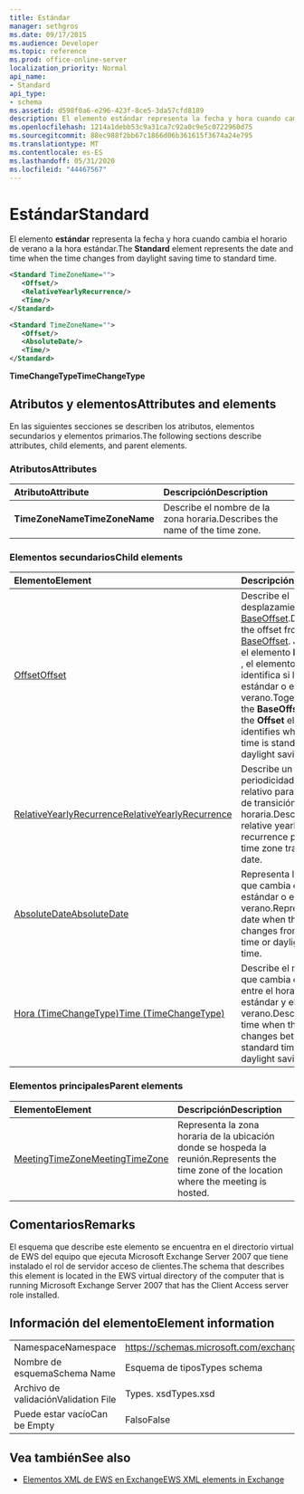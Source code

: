 ```yaml
---
title: Estándar
manager: sethgros
ms.date: 09/17/2015
ms.audience: Developer
ms.topic: reference
ms.prod: office-online-server
localization_priority: Normal
api_name:
- Standard
api_type:
- schema
ms.assetid: d598f0a6-e296-423f-8ce5-3da57cfd8189
description: El elemento estándar representa la fecha y hora cuando cambia el horario de verano a la hora estándar.
ms.openlocfilehash: 1214a1debb53c9a31ca7c92a0c9e5c0722960d75
ms.sourcegitcommit: 88ec988f2bb67c1866d06b361615f3674a24e795
ms.translationtype: MT
ms.contentlocale: es-ES
ms.lasthandoff: 05/31/2020
ms.locfileid: "44467567"
---
```

# <a name="standard"></a><span data-ttu-id="37297-103">Estándar</span><span class="sxs-lookup"><span data-stu-id="37297-103">Standard</span></span>

<span data-ttu-id="37297-104">El elemento **estándar** representa la fecha y hora cuando cambia el horario de verano a la hora estándar.</span><span class="sxs-lookup"><span data-stu-id="37297-104">The **Standard** element represents the date and time when the time changes from daylight saving time to standard time.</span></span> 
  
```xml
<Standard TimeZoneName="">
   <Offset/>
   <RelativeYearlyRecurrence/>
   <Time/>
</Standard>
```

```xml
<Standard TimeZoneName="">
   <Offset/>
   <AbsoluteDate/>
   <Time/>
</Standard>
```

<span data-ttu-id="37297-105">**TimeChangeType**</span><span class="sxs-lookup"><span data-stu-id="37297-105">**TimeChangeType**</span></span>

## <a name="attributes-and-elements"></a><span data-ttu-id="37297-106">Atributos y elementos</span><span class="sxs-lookup"><span data-stu-id="37297-106">Attributes and elements</span></span>

<span data-ttu-id="37297-107">En las siguientes secciones se describen los atributos, elementos secundarios y elementos primarios.</span><span class="sxs-lookup"><span data-stu-id="37297-107">The following sections describe attributes, child elements, and parent elements.</span></span>
  
### <a name="attributes"></a><span data-ttu-id="37297-108">Atributos</span><span class="sxs-lookup"><span data-stu-id="37297-108">Attributes</span></span>

|<span data-ttu-id="37297-109">**Atributo**</span><span class="sxs-lookup"><span data-stu-id="37297-109">**Attribute**</span></span>|<span data-ttu-id="37297-110">**Descripción**</span><span class="sxs-lookup"><span data-stu-id="37297-110">**Description**</span></span>|
|:-----|:-----|
|<span data-ttu-id="37297-111">**TimeZoneName**</span><span class="sxs-lookup"><span data-stu-id="37297-111">**TimeZoneName**</span></span> <br/> |<span data-ttu-id="37297-112">Describe el nombre de la zona horaria.</span><span class="sxs-lookup"><span data-stu-id="37297-112">Describes the name of the time zone.</span></span>  <br/> |
   
### <a name="child-elements"></a><span data-ttu-id="37297-113">Elementos secundarios</span><span class="sxs-lookup"><span data-stu-id="37297-113">Child elements</span></span>

|<span data-ttu-id="37297-114">**Elemento**</span><span class="sxs-lookup"><span data-stu-id="37297-114">**Element**</span></span>|<span data-ttu-id="37297-115">**Descripción**</span><span class="sxs-lookup"><span data-stu-id="37297-115">**Description**</span></span>|
|:-----|:-----|
|[<span data-ttu-id="37297-116">Offset</span><span class="sxs-lookup"><span data-stu-id="37297-116">Offset</span></span>](offset.md) <br/> |<span data-ttu-id="37297-117">Describe el desplazamiento desde [BaseOffset](baseoffset.md).</span><span class="sxs-lookup"><span data-stu-id="37297-117">Describes the offset from the [BaseOffset](baseoffset.md).</span></span> <span data-ttu-id="37297-118">Junto con el elemento **BaseOffset** , el elemento **offset** identifica si la hora es estándar o el horario de verano.</span><span class="sxs-lookup"><span data-stu-id="37297-118">Together with the **BaseOffset** element, the **Offset** element identifies whether the time is standard time or daylight saving time.</span></span>  <br/> |
|[<span data-ttu-id="37297-119">RelativeYearlyRecurrence</span><span class="sxs-lookup"><span data-stu-id="37297-119">RelativeYearlyRecurrence</span></span>](relativeyearlyrecurrence.md) <br/> |<span data-ttu-id="37297-120">Describe un patrón de periodicidad anual relativo para una fecha de transición de zona horaria.</span><span class="sxs-lookup"><span data-stu-id="37297-120">Describes a relative yearly recurrence pattern for a time zone transition date.</span></span>  <br/> |
|[<span data-ttu-id="37297-121">AbsoluteDate</span><span class="sxs-lookup"><span data-stu-id="37297-121">AbsoluteDate</span></span>](absolutedate.md) <br/> |<span data-ttu-id="37297-122">Representa la fecha en que cambia el horario estándar o el horario de verano.</span><span class="sxs-lookup"><span data-stu-id="37297-122">Represents the date when the time changes from standard time or daylight saving time.</span></span>  <br/> |
|[<span data-ttu-id="37297-123">Hora (TimeChangeType)</span><span class="sxs-lookup"><span data-stu-id="37297-123">Time (TimeChangeType)</span></span>](time-timechangetype.md) <br/> |<span data-ttu-id="37297-124">Describe el momento en que cambia el tiempo entre el horario estándar y el horario de verano.</span><span class="sxs-lookup"><span data-stu-id="37297-124">Describes the time when the time changes between standard time and daylight saving time.</span></span>  <br/> |
   
### <a name="parent-elements"></a><span data-ttu-id="37297-125">Elementos principales</span><span class="sxs-lookup"><span data-stu-id="37297-125">Parent elements</span></span>

|<span data-ttu-id="37297-126">**Elemento**</span><span class="sxs-lookup"><span data-stu-id="37297-126">**Element**</span></span>|<span data-ttu-id="37297-127">**Descripción**</span><span class="sxs-lookup"><span data-stu-id="37297-127">**Description**</span></span>|
|:-----|:-----|
|[<span data-ttu-id="37297-128">MeetingTimeZone</span><span class="sxs-lookup"><span data-stu-id="37297-128">MeetingTimeZone</span></span>](meetingtimezone.md) <br/> |<span data-ttu-id="37297-129">Representa la zona horaria de la ubicación donde se hospeda la reunión.</span><span class="sxs-lookup"><span data-stu-id="37297-129">Represents the time zone of the location where the meeting is hosted.</span></span>  <br/> |
   
## <a name="remarks"></a><span data-ttu-id="37297-130">Comentarios</span><span class="sxs-lookup"><span data-stu-id="37297-130">Remarks</span></span>

<span data-ttu-id="37297-131">El esquema que describe este elemento se encuentra en el directorio virtual de EWS del equipo que ejecuta Microsoft Exchange Server 2007 que tiene instalado el rol de servidor acceso de clientes.</span><span class="sxs-lookup"><span data-stu-id="37297-131">The schema that describes this element is located in the EWS virtual directory of the computer that is running Microsoft Exchange Server 2007 that has the Client Access server role installed.</span></span>
  
## <a name="element-information"></a><span data-ttu-id="37297-132">Información del elemento</span><span class="sxs-lookup"><span data-stu-id="37297-132">Element information</span></span>

|||
|:-----|:-----|
|<span data-ttu-id="37297-133">Namespace</span><span class="sxs-lookup"><span data-stu-id="37297-133">Namespace</span></span>  <br/> |https://schemas.microsoft.com/exchange/services/2006/types  <br/> |
|<span data-ttu-id="37297-134">Nombre de esquema</span><span class="sxs-lookup"><span data-stu-id="37297-134">Schema Name</span></span>  <br/> |<span data-ttu-id="37297-135">Esquema de tipos</span><span class="sxs-lookup"><span data-stu-id="37297-135">Types schema</span></span>  <br/> |
|<span data-ttu-id="37297-136">Archivo de validación</span><span class="sxs-lookup"><span data-stu-id="37297-136">Validation File</span></span>  <br/> |<span data-ttu-id="37297-137">Types. xsd</span><span class="sxs-lookup"><span data-stu-id="37297-137">Types.xsd</span></span>  <br/> |
|<span data-ttu-id="37297-138">Puede estar vacío</span><span class="sxs-lookup"><span data-stu-id="37297-138">Can be Empty</span></span>  <br/> |<span data-ttu-id="37297-139">Falso</span><span class="sxs-lookup"><span data-stu-id="37297-139">False</span></span>  <br/> |
   
## <a name="see-also"></a><span data-ttu-id="37297-140">Vea también</span><span class="sxs-lookup"><span data-stu-id="37297-140">See also</span></span>

- [<span data-ttu-id="37297-141">Elementos XML de EWS en Exchange</span><span class="sxs-lookup"><span data-stu-id="37297-141">EWS XML elements in Exchange</span></span>](ews-xml-elements-in-exchange.md)

